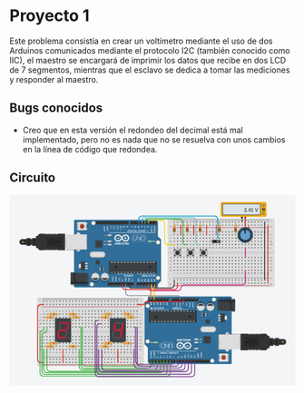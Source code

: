 ﻿# Proyecto 1
Este problema consistía en crear un voltímetro mediante el uso de dos Arduinos comunicados mediante
el protocolo I2C (también conocido como IIC), el maestro se encargará de imprimir los datos que
recibe en dos LCD de 7 segmentos, mientras que el esclavo se dedica a tomar las mediciones y
responder al maestro.

## Bugs conocidos
* Creo que en esta versión el redondeo del decimal está mal implementado, pero no es nada que no se
  resuelva con unos cambios en la línea de código que redondea.

## Circuito
<div align="center">
    <img src="funcionando.png" />
</div>


